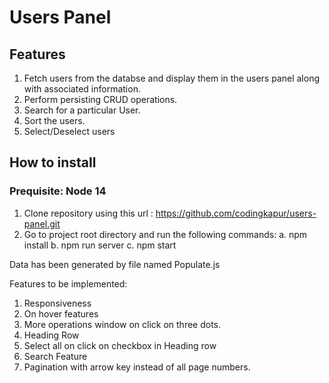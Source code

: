 # Users Panel

## Features

1. Fetch users from the databse and display them in the users panel along with associated information.
2. Perform persisting CRUD operations.
3. Search for a particular User.
4. Sort the users.
5. Select/Deselect users

## How to install
### Prequisite: Node 14
1. Clone repository using this url : https://github.com/codingkapur/users-panel.git
2. Go to project root directory and run the following commands:
    a. npm install
    b. npm run server
    c. npm start


Data has been generated by file named Populate.js

Features to be implemented:
1. Responsiveness
2. On hover features
3. More operations window on click on three dots. 
4. Heading Row
5. Select all on click on checkbox in Heading row
6. Search Feature
7. Pagination with arrow key instead of all page numbers. 
